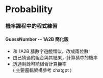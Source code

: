 # Probability
### 機率課程中的程式練習
#### GuessNumber -- 1A2B 簡化版
* 和 1A2B 猜數字遊戲類似，改成兩位數
* 由已猜過的組合與其結果，計算猜中的機率
* 透過剩餘可能組合計算機率  
( 主要邏輯架構參考 chatgpt )
